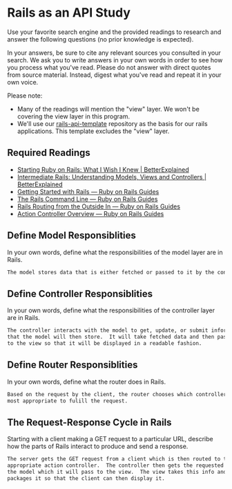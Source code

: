 # Rails as an API Study

Use your favorite search engine and the provided readings to research and answer
the following questions (no prior knowledge is expected).

In your answers, be sure to cite any relevant sources you consulted in your
search. We ask you to write answers in your own words in order to see how you
process what you've read. Please do not answer with direct quotes from source
material. Instead, digest what you've read and repeat it in your own voice.

Please note:

-   Many of the readings will mention the "view" layer. We won't be covering the
    view layer in this program.
-   We'll use our [rails-api-template](/ga-wdi-boston/rails-api-template)
    repository as the basis for our rails applications.
    This template excludes the "view" layer.

## Required Readings

-   [Starting Ruby on Rails: What I Wish I Knew | BetterExplained](http://betterexplained.com/articles/starting-ruby-on-rails-what-i-wish-i-knew/)
-   [Intermediate Rails: Understanding Models, Views and Controllers | BetterExplained](http://betterexplained.com/articles/intermediate-rails-understanding-models-views-and-controllers/)
-   [Getting Started with Rails — Ruby on Rails Guides](http://guides.rubyonrails.org/getting_started.html)
-   [The Rails Command Line — Ruby on Rails Guides](http://guides.rubyonrails.org/command_line.html)
-   [Rails Routing from the Outside In — Ruby on Rails Guides](http://guides.rubyonrails.org/routing.html)
-   [Action Controller Overview — Ruby on Rails Guides](http://guides.rubyonrails.org/action_controller_overview.html)

## Define Model Responsiblities

In your own words, define what the responsibilities of the model layer are in
Rails.

```md
The model stores data that is either fetched or passed to it by the controller.
```

## Define Controller Responsiblities

In your own words, define what the responsibilities of the controller layer are
in Rails.

```md
The controller interacts with the model to get, update, or submit information
that the model will then store.  It will take fetched data and then pass it
to the view so that it will be displayed in a readable fashion.
```

## Define Router Responsiblities

In your own words, define what the router does in Rails.

```md
Based on the request by the client, the router chooses which controller is
most appropriate to fulill the request.
```

## The Request-Response Cycle in Rails

Starting with a client making a GET request to a particular URL, describe how
the parts of Rails interact to produce and send a response.

```md
The server gets the GET request from a client which is then routed to the
appropriate action controller.  The controller then gets the requested data from
the model which it will pass to the view.  The view takes this info and and
packages it so that the client can then display it.
```
